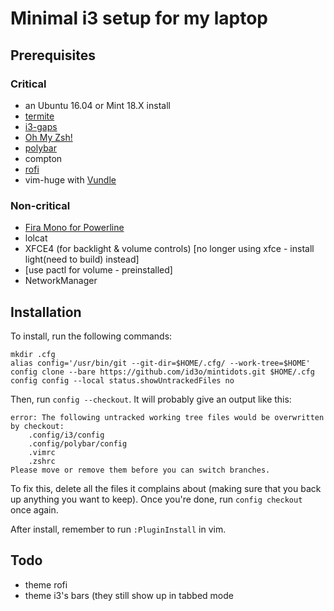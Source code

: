 # Minimal i3 setup for my laptop

## Prerequisites

### Critical
 * an Ubuntu 16.04 or Mint 18.X install
 * [termite](https://github.com/thestinger/termite)
 * [i3-gaps](https://github.com/Airblader/i3)
 * [Oh My Zsh!](https://github.com/robbyrussel/oh-my-zsh)
 * [polybar](https://github.com/jaagr/polybar)
 * compton
 * [rofi](https://github.com/DaveDavenport/rofi)
 * vim-huge with [Vundle](https://github.com/VundleVim/Vundle.vim)

### Non-critical
 * [Fira Mono for Powerline](https://github.com/powerline/fonts)
 * lolcat
 * XFCE4 (for backlight & volume controls)
 [no longer using xfce - install light(need to build) instead]
 * [use pactl for volume - preinstalled]
 * NetworkManager

## Installation

To install, run the following commands:

    mkdir .cfg
    alias config='/usr/bin/git --git-dir=$HOME/.cfg/ --work-tree=$HOME'
    config clone --bare https://github.com/id3o/mintidots.git $HOME/.cfg
    config config --local status.showUntrackedFiles no

Then, run `config --checkout`. It will probably give an output like this:

	error: The following untracked working tree files would be overwritten by checkout:
		.config/i3/config
		.config/polybar/config
		.vimrc
		.zshrc
	Please move or remove them before you can switch branches.

To fix this, delete all the files it complains about (making sure that you back up anything you want to keep). Once you're done, run `config checkout` once again.

After install, remember to run `:PluginInstall` in vim.

## Todo

 * theme rofi
 * theme i3's bars (they still show up in tabbed mode
